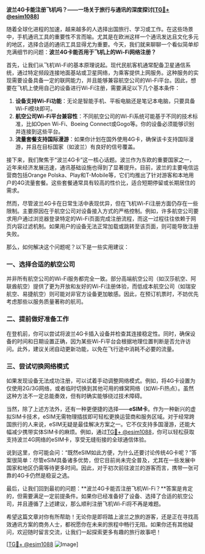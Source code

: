 **波兰4G卡能注册飞机吗？——一场关于旅行与通讯的深度探讨[[TG💪+ @esim1088](https://t.me/s/esim1088)]**

随着全球化进程的加速，越来越多的人选择出国旅行、学习或工作。在这些场景中，手机通讯工具的重要性不言而喻。尤其是在欧洲这样一个通讯发达且文化多元的地区，选择合适的通讯工具显得尤为重要。今天，我们就来聊聊一个看似简单却充满细节的问题：**波兰4G卡能否用于飞机上的Wi-Fi网络注册？**

首先，让我们从飞机Wi-Fi的基本原理说起。现代民航客机通常配备卫星通信系统，通过特定频段连接地面基站或卫星网络，为乘客提供上网服务。这种服务的实现需要设备具备一定的联网能力，并且能够兼容航空公司的Wi-Fi平台。因此，想要在飞机上使用自己的设备进行Wi-Fi注册，需要满足以下几个基本条件：

1. **设备支持Wi-Fi功能**：无论是智能手机、平板电脑还是笔记本电脑，只要具备Wi-Fi模块即可。
2. **航空公司Wi-Fi平台兼容性**：不同航空公司的Wi-Fi系统可能基于不同的技术标准，比如Open Wi-Fi、Boeing Connect或Gogo等。你的设备必须能够识别并连接到这些平台。
3. **流量套餐支持国际漫游**：如果你计划在国外使用4G卡，确保该卡支持国际漫游，并且在目标国家（如波兰）有良好的信号覆盖。

接下来，我们聚焦于“波兰4G卡”这一核心话题。波兰作为东欧的重要国家之一，近年来经济发展迅速，通讯基础设施也得到了显著提升。目前，波兰的主要电信运营商包括Orange Polska、Play和T-Mobile等，它们均推出了针对游客和本地用户的4G流量套餐。这些套餐通常具有较高的性价比，适合短期停留或长期居住的需求。

然而，尽管波兰4G卡在日常生活中表现优异，但在飞机Wi-Fi注册方面仍存在一些限制。主要原因在于航空公司对设备接入方式的严格控制。例如，许多航空公司要求用户通过浏览器登录特定的Wi-Fi页面完成注册流程，而这一过程往往依赖于网页内容过滤机制。如果用户的设备无法正常加载或跳转至该页面，则可能导致注册失败。

那么，如何解决这个问题呢？以下是一些实用建议：

### 一、选择合适的航空公司
并非所有航空公司的Wi-Fi服务都完全一致。部分高端航空公司（如汉莎航空、阿联酋航空）提供了更为开放和友好的Wi-Fi注册体验，而低成本航空公司（如瑞安航空、易捷航空）则可能对非官方设备更加敏感。因此，在预订机票时，不妨优先考虑那些以服务质量著称的航司。

### 二、提前做好准备工作
在登机前，你可以尝试将波兰4G卡插入设备并检查其连接稳定性。同时，确保设备的时间和日期设置正确，因为某些Wi-Fi平台会根据地理位置判断是否允许访问。此外，建议关闭自动更新功能，以免在飞行途中消耗不必要的流量。

### 三、尝试切换网络模式
如果发现设备无法成功注册，可以试着手动调整网络模式。例如，将4G卡设置为仅使用2G/3G网络，或者临时切换到其他可用的蜂窝网络（如Wi-Fi热点）。虽然这种方法不一定总能奏效，但有时确实能够绕过技术障碍。

当然，除了上述方法外，还有一种更便捷的选择——**eSIM卡**。作为一种新兴的虚拟SIM卡技术，eSIM无需物理插拔即可轻松更换运营商和服务区域。对于经常跨国旅行的人来说，eSIM无疑是最佳解决方案之一。它不仅支持多国漫游，还能大幅减少携带实体SIM卡的麻烦。例如，通过[TG💪+ @esim1088](https://t.me/s/esim1088)，你可以轻松获取支持波兰4G网络的eSIM卡，享受无缝衔接的全球通信体验。

说到这里，你可能会问：“既然eSIM如此方便，为什么还要讨论传统4G卡呢？”答案很简单：尽管eSIM具备诸多优势，但它目前尚未完全普及，尤其在一些发展中国家和地区仍需等待更多时间。因此，对于初次前往波兰的游客而言，携带一张可靠的4G卡仍然是稳妥之选。

最后，让我们回到最初的问题：**波兰4G卡能否注册飞机Wi-Fi？**答案是肯定的，但需要满足一定前提条件。如果你已经准备好了设备、选择了合适的航空公司，并且遵循了上述建议，那么顺利注册飞机Wi-Fi将不再是难题。

希望这篇文章对你有所帮助！无论你是即将踏上波兰之旅的游客，还是正在寻找高效通讯方案的商务人士，都祝愿你在未来的旅程中畅行无阻。如果你还有其他疑问，欢迎随时留言交流，让我们一起探索更多有趣的旅行故事吧！

[[TG💪+ @esim1088](https://t.me/s/esim1088) ![Image](https://i.postimg.cc/4NQfJmqS/Snipaste-2025-05-13-00-14-12.png)]